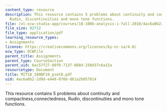 ```yaml
---
content_type: resource
description: This resource contains 5 problems about continuity and compactness,connectedness,
  Rudin, discontinuities and mono tone functions.
file: /ol-ocw-studio-app/courses/18-100b-analysis-i-fall-2010/4ac6a0b22d9de448070dd61a2b057914_MIT18_100BF10_pset8.pdf
file_size: 82712
file_type: application/pdf
learning_resource_types:
- Assignments
license: https://creativecommons.org/licenses/by-nc-sa/4.0/
ocw_type: OCWFile
parent_title: Assignments
parent_type: CourseSection
parent_uid: 6ac57f27-80f0-7137-088d-250d37c6a15a
resourcetype: Document
title: MIT18_100BF10_pset8.pdf
uid: 4ac6a0b2-2d9d-e448-070d-d61a2b057914
---
```

This resource contains 5 problems about continuity and compactness,connectedness, Rudin, discontinuities and mono tone functions.